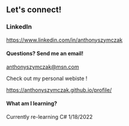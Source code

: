 ## Let's connect!

### LinkedIn
https://www.linkedin.com/in/anthonyszymczak
#### Questions? Send me an email!
anthonyszymczak@msn.com

Check out my personal webiste !

https://anthonyszymczak.github.io/profile/


#### What am I learning?
Currently re-learning C# 1/18/2022
